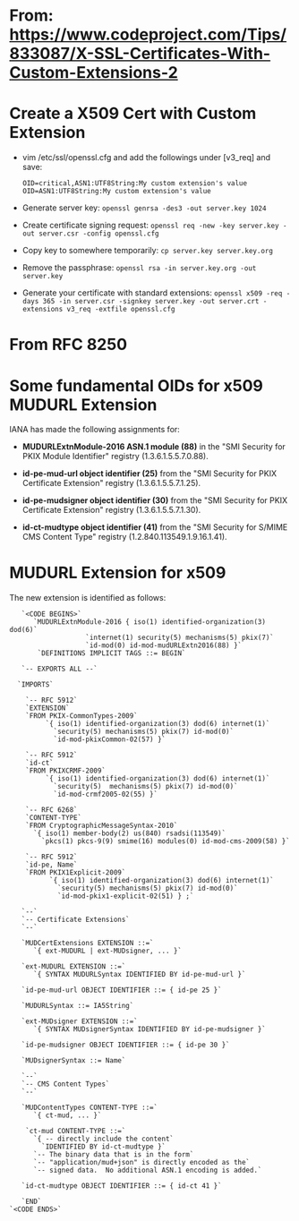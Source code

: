 
# From: https://www.codeproject.com/Tips/833087/X-SSL-Certificates-With-Custom-Extensions-2
# Create a X509 Cert with Custom Extension

  - vim /etc/ssl/openssl.cfg and add the followings under [v3_req] and save:
  
		OID=critical,ASN1:UTF8String:My custom extension's value
		OID=ASN1:UTF8String:My custom extension's value



  -  Generate server key: 
				    `openssl genrsa -des3 -out server.key 1024`
  
  -  Create certificate signing request: 
			`openssl req -new -key server.key -out server.csr -config openssl.cfg`

  - Copy key to somewhere temporarily: 
					    `cp server.key server.key.org`
  
  -  Remove the passphrase: 
					    `openssl rsa -in server.key.org -out server.key`

  -  Generate your certificate with standard extensions: 
		  `openssl x509 -req -days 365 -in server.csr -signkey server.key -out server.crt -extensions v3_req -extfile openssl.cfg`


# From RFC 8250


# Some fundamental OIDs for x509 MUDURL Extension

IANA has made the following assignments for:
-   **MUDURLExtnModule-2016 ASN.1 module (88)** in the "SMI Security
      for PKIX Module Identifier" registry (1.3.6.1.5.5.7.0.88).

-  **id-pe-mud-url object identifier (25)** from the "SMI Security for
      PKIX Certificate Extension" registry (1.3.6.1.5.5.7.1.25).

-   **id-pe-mudsigner object identifier (30)** from the "SMI Security for
      PKIX Certificate Extension" registry (1.3.6.1.5.5.7.1.30).

-   **id-ct-mudtype object identifier (41)** from the "SMI Security for
      S/MIME CMS Content Type" registry (1.2.840.113549.1.9.16.1.41).


# MUDURL Extension for x509

The new extension is identified as follows:

	   `<CODE BEGINS>`
	      `MUDURLExtnModule-2016 { iso(1) identified-organization(3) dod(6)`
	                   `internet(1) security(5) mechanisms(5) pkix(7)`
	                   `id-mod(0) id-mod-mudURLExtn2016(88) }`
	       `DEFINITIONS IMPLICIT TAGS ::= BEGIN`

       `-- EXPORTS ALL --`

      `IMPORTS`

        `-- RFC 5912`
        `EXTENSION`
        `FROM PKIX-CommonTypes-2009`
             `{ iso(1) identified-organization(3) dod(6) internet(1)`
               `security(5) mechanisms(5) pkix(7) id-mod(0)`
               `id-mod-pkixCommon-02(57) }`

        `-- RFC 5912`
        `id-ct`
        `FROM PKIXCRMF-2009`
             `{ iso(1) identified-organization(3) dod(6) internet(1)`
               `security(5)  mechanisms(5) pkix(7) id-mod(0)`
               `id-mod-crmf2005-02(55) }`

        `-- RFC 6268`
        `CONTENT-TYPE`
        `FROM CryptographicMessageSyntax-2010`
          `{ iso(1) member-body(2) us(840) rsadsi(113549)`
            `pkcs(1) pkcs-9(9) smime(16) modules(0) id-mod-cms-2009(58) }`

        `-- RFC 5912`
        `id-pe, Name`
        `FROM PKIX1Explicit-2009`
              `{ iso(1) identified-organization(3) dod(6) internet(1)`
                `security(5) mechanisms(5) pkix(7) id-mod(0)`
                `id-mod-pkix1-explicit-02(51) } ;`

       `--`
       `-- Certificate Extensions`
       `--`

       `MUDCertExtensions EXTENSION ::=`
          `{ ext-MUDURL | ext-MUDsigner, ... }`

       `ext-MUDURL EXTENSION ::=` 
          `{ SYNTAX MUDURLSyntax IDENTIFIED BY id-pe-mud-url }`

       `id-pe-mud-url OBJECT IDENTIFIER ::= { id-pe 25 }`

       `MUDURLSyntax ::= IA5String`

       `ext-MUDsigner EXTENSION ::=`
          `{ SYNTAX MUDsignerSyntax IDENTIFIED BY id-pe-mudsigner }`

       `id-pe-mudsigner OBJECT IDENTIFIER ::= { id-pe 30 }`

       `MUDsignerSyntax ::= Name`

       `--`
       `-- CMS Content Types`
       `--`

       `MUDContentTypes CONTENT-TYPE ::=`
          `{ ct-mud, ... }`

        `ct-mud CONTENT-TYPE ::=`
          `{ -- directly include the content`
            `IDENTIFIED BY id-ct-mudtype }`
          `-- The binary data that is in the form`
          `-- "application/mud+json" is directly encoded as the`
          `-- signed data.  No additional ASN.1 encoding is added.`

       `id-ct-mudtype OBJECT IDENTIFIER ::= { id-ct 41 }`

       `END`
   	`<CODE ENDS>`
